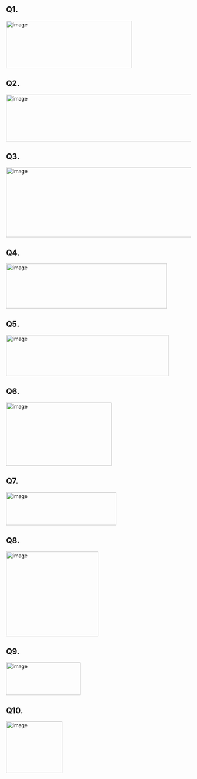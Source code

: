 ## Q1.
<img width="342" height="129" alt="image" src="https://github.com/user-attachments/assets/cf9c8b50-57d5-47cd-9d9c-bc550a579c87" />

## Q2.
<img width="563" height="127" alt="image" src="https://github.com/user-attachments/assets/042e6efd-f813-491b-9f8a-237c0e350e3b" />

## Q3.
<img width="587" height="190" alt="image" src="https://github.com/user-attachments/assets/2011811a-e70e-41e8-a3ae-d5fc5ee8aef5" />

## Q4.
<img width="438" height="122" alt="image" src="https://github.com/user-attachments/assets/c7396f79-827e-41da-9b2a-df1dc55fa7c7" />

## Q5.
<img width="443" height="112" alt="image" src="https://github.com/user-attachments/assets/1a6b95d5-dcbb-4ccf-974a-413a90563baa" />

## Q6.
<img width="288" height="172" alt="image" src="https://github.com/user-attachments/assets/0a57431b-1c6e-49cd-8461-274ab08999e8" />

## Q7.
<img width="300" height="90" alt="image" src="https://github.com/user-attachments/assets/bbdc0642-10ec-446c-9622-7ce7e6215f37" />

## Q8.
<img width="252" height="230" alt="image" src="https://github.com/user-attachments/assets/32cafcd5-bb80-4c8d-9165-c9735b642998" />

## Q9.
<img width="203" height="89" alt="image" src="https://github.com/user-attachments/assets/95a54786-277b-4324-bd43-44494f68edf1" />

## Q10.
<img width="153" height="140" alt="image" src="https://github.com/user-attachments/assets/504faa83-cd0c-4912-bbe4-fe2c561978c7" />
